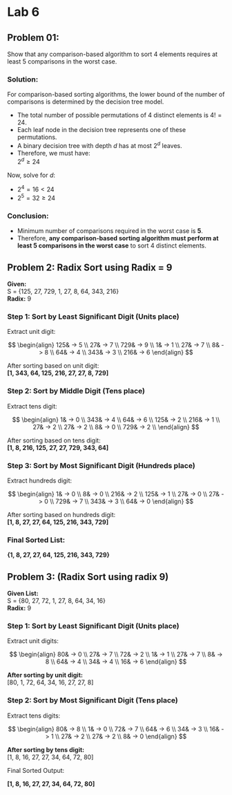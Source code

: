 # Lab 6 

## Problem 01:
Show that any comparison-based algorithm to sort 4 elements requires at least 5 comparisons in the worst case.

### Solution:

For comparison-based sorting algorithms, the lower bound of the number of comparisons is determined by the decision tree model. 

- The total number of possible permutations of 4 distinct elements is $4! = 24$.
- Each leaf node in the decision tree represents one of these permutations.
- A binary decision tree with depth $d$ has at most $2^d$ leaves.
- Therefore, we must have:  
  $2^d ≥ 24$

Now, solve for $d$:  
- $2^4 = 16 < 24$
- $2^5 = 32 ≥ 24$

### Conclusion:
- Minimum number of comparisons required in the worst case is **5**.
- Therefore, **any comparison-based sorting algorithm must perform at least 5 comparisons in the worst case** to sort 4 distinct elements.


## Problem 2: Radix Sort using Radix = 9

**Given:**\
S = {125, 27, 729, 1, 27, 8, 64, 343, 216}\
**Radix:** 9

### Step 1: Sort by Least Significant Digit (Units place)

Extract unit digit:

$$
\begin{align}
125& -> 5 \\
27& -> 7 \\
729& -> 9 \\
1& -> 1 \\
27& -> 7 \\
8& -> 8 \\
64& -> 4 \\
343& -> 3 \\
216& -> 6
\end{align}
$$


After sorting based on unit digit:\
**[1, 343, 64, 125, 216, 27, 27, 8, 729]**


### Step 2: Sort by Middle Digit (Tens place)

Extract tens digit:

$$
\begin{align}
1& -> 0 \\
343& -> 4 \\
64& -> 6 \\
125& -> 2 \\
216& -> 1 \\
27& -> 2 \\
27& -> 2 \\
8& -> 0 \\
729& -> 2 \\
\end{align}
$$



After sorting based on tens digit:\
**[1, 8, 216, 125, 27, 27, 729, 343, 64]**


### Step 3: Sort by Most Significant Digit (Hundreds place)

Extract hundreds digit:

$$
\begin{align}
1& -> 0 \\
8& -> 0 \\
216& -> 2 \\
125& -> 1 \\
27& -> 0 \\
27& -> 0 \\
729& -> 7 \\
343& -> 3 \\
64& -> 0
\end{align}
$$

After sorting based on hundreds digit:\
**[1, 8, 27, 27, 64, 125, 216, 343, 729]**

### Final Sorted List:

**{1, 8, 27, 27, 64, 125, 216, 343, 729}**





## Problem 3: (Radix Sort using radix 9)

**Given List:**\
S = {80, 27, 72, 1, 27, 8, 64, 34, 16}\
**Radix:** 9


### Step 1: Sort by Least Significant Digit (Units place)

Extract unit digits:

$$
\begin{align}
80& -> 0 \\
27& -> 7 \\
72& -> 2 \\
1& -> 1 \\
27& -> 7 \\
8& -> 8 \\
64& -> 4 \\
34& -> 4 \\
16& -> 6
\end{align}
$$

**After sorting by unit digit:**\
[80, 1, 72, 64, 34, 16, 27, 27, 8]


### Step 2: Sort by Most Significant Digit (Tens place)

Extract tens digits:

$$
\begin{align}
80& -> 8 \\
1& ->  0 \\
72& ->  7 \\
64& ->  6 \\
34& -> 3 \\
16& -> 1 \\
27& -> 2 \\
27& -> 2 \\
8& -> 0
\end{align}
$$

**After sorting by tens digit:**\
[1, 8, 16, 27, 27, 34, 64, 72, 80]


Final Sorted Output:

**[1, 8, 16, 27, 27, 34, 64, 72, 80]**
